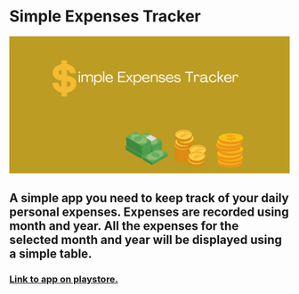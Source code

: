 # Simple Expenses Tracker

![Expenses Tracker Poster](/poster.png)

## A simple app you need to keep track of your daily personal expenses. Expenses are recorded using month and year. All the expenses for the selected month and year will be displayed using a simple table. 

### [Link to app on playstore.](https://play.google.com/store/apps/details?id=com.moeko.personal_expenses_tracker)
